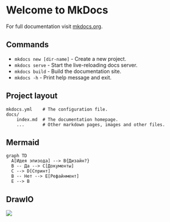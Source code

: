 # Welcome to MkDocs

For full documentation visit [mkdocs.org](https://www.mkdocs.org).

## Commands

* `mkdocs new [dir-name]` - Create a new project.
* `mkdocs serve` - Start the live-reloading docs server.
* `mkdocs build` - Build the documentation site.
* `mkdocs -h` - Print help message and exit.

## Project layout

    mkdocs.yml    # The configuration file.
    docs/
        index.md  # The documentation homepage.
        ...       # Other markdown pages, images and other files.


## Mermaid
```mermaid
graph TD
  A[Идея эпизода] --> B{Дизайн?}
  B -- Да --> C[Документы]
  C --> D[Спринт]
  B -- Нет --> E[Рефайнмент]
  E --> B
```

## DrawIO

![](IsekaiMaster.drawio)